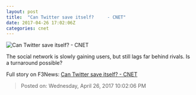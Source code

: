 ```yaml
---
layout: post
title:  "Can Twitter save itself?     - CNET"
date: 2017-04-26 17:02:06Z
categories: cnet
---
```


![Can Twitter save itself?     - CNET](https://cnet1.cbsistatic.com/img/suy_ITNUHjkXJnZkiRfzRHuj-Ak=/670x503/2013/11/05/7a86b4a6-6de9-11e3-913e-14feb5ca9861/twitter-offices-4351_610x407.jpg)

The social network is slowly gaining users, but still lags far behind rivals. Is a turnaround possible?


Full story on F3News: [Can Twitter save itself?     - CNET](http://www.f3nws.com/n/KyNhmH)

> Posted on: Wednesday, April 26, 2017 10:02:06 PM
